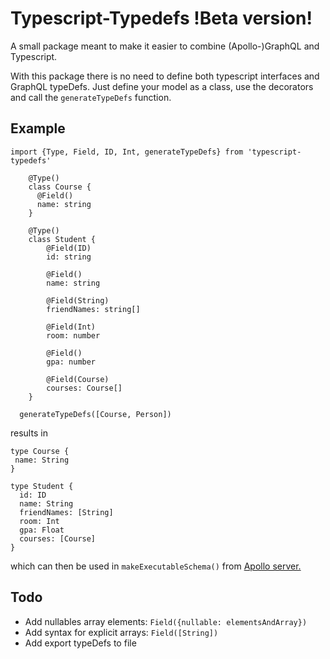 # Typescript-Typedefs !Beta version!

A small package meant to make it easier to combine (Apollo-)GraphQL and Typescript.

With this package there is no need to define both typescript interfaces and GraphQL typeDefs. Just define your model as a class, use the decorators and call the `generateTypeDefs` function.

## Example

```
import {Type, Field, ID, Int, generateTypeDefs} from 'typescript-typedefs'

    @Type()
    class Course {
      @Field()
      name: string
    }

    @Type()
    class Student {
        @Field(ID)
        id: string

        @Field()
        name: string

        @Field(String)
        friendNames: string[]

        @Field(Int)
        room: number

        @Field()
        gpa: number

        @Field(Course)
        courses: Course[]
    }

  generateTypeDefs([Course, Person])
```

results in

```
type Course {
 name: String
}

type Student {
  id: ID
  name: String
  friendNames: [String]
  room: Int
  gpa: Float
  courses: [Course]
}
```

which can then be used in `makeExecutableSchema()` from [Apollo server.](https://www.npmjs.com/package/apollo-server)

## Todo

- Add nullables array elements: `Field({nullable: elementsAndArray})`
- Add syntax for explicit arrays: `Field([String])`
- Add export typeDefs to file
